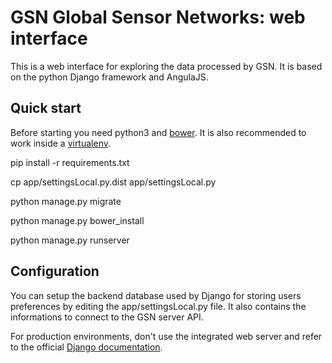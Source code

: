 # GSN Global Sensor Networks: web interface

This is a web interface for exploring the data processed by GSN. It is based on the python Django framework and AngulaJS. 

## Quick start

Before starting you need python3 and [bower](http://bower.io/). It is also recommended to work inside a [virtualenv](http://docs.python-guide.org/en/latest/dev/virtualenvs/).

  pip install -r requirements.txt

  cp app/settingsLocal.py.dist app/settingsLocal.py
  
  python manage.py migrate
  
  python manage.py bower_install
  
  python manage.py runserver 


## Configuration

You can setup the backend database used by Django for storing users preferences by editing the app/settingsLocal.py file. It also contains the informations to connect to the GSN server API.

For production environments, don't use the integrated web server and refer to the official [Django documentation](https://docs.djangoproject.com/en/1.8/howto/deployment/).


